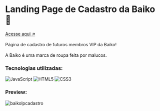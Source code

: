 # Landing Page de Cadastro da Baiko 🐡
<a href="https://baiko.com.br/cadastro/" targe="_blank">Acesse aqui ↗</a> \
\
Página de cadastro de futuros membros VIP da Baiko!\
\
A Baiko é uma marca de roupa feita por malucos.

<h3>Tecnologias utilizadas:</h3>
  
![JavaScript](https://img.shields.io/badge/javascript-%23323330.svg?style=for-the-badge&logo=javascript&logoColor=%23F7DF1E) ![HTML5](https://img.shields.io/badge/html5-%23E34F26.svg?style=for-the-badge&logo=html5&logoColor=white) ![CSS3](https://img.shields.io/badge/css3-%231572B6.svg?style=for-the-badge&logo=css3&logoColor=white)
<h3>Preview:</h3>
  
![baikolpcadastro](https://github.com/danivict/lpCadastroBaiko/assets/49991251/00fd63b7-d1ca-4a8f-ac37-7dc12ad17103)
